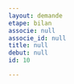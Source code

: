 ```yaml
---
layout: demande
etape: bilan
associe: null
associe_id: null
title: null
debut: null
id: 10

---
```

